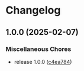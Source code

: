 # Changelog

## 1.0.0 (2025-02-07)


### Miscellaneous Chores

* release 1.0.0 ([c4ea784](https://github.com/datenlotse/unified-login/commit/c4ea78477f645354a37babff5ef18cf8b92e5b55))
